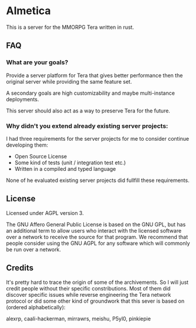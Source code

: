 # Almetica

This is a server for the MMORPG Tera written in rust.

## FAQ

### What are your goals?

Provide a server platform for Tera that gives better performance then the original
server while providing the same feature set.

A secondary goals are high customizability and maybe multi-instance deployments.

This server should also act as a way to preserve Tera for the future.

### Why didn't you extend already existing server projects:

I had three requirements for the server projects for me to consider continue
developing them:

 * Open Source License
 * Some kind of tests (unit / integration test etc.)
 * Written in a compiled and typed language

None of he evaluated existing server projects did fullfill these requirements.

## License

Licensed under AGPL version 3.

The GNU Affero General Public License is based on the GNU GPL, but has an
additional term to allow users who interact with the licensed software over a
network to receive the source for that program. We recommend that people
consider using the GNU AGPL for any software which will commonly be run over a
network.

## Credits

It's pretty hard to trace the origin of some of the archivements. So I will just
credit people without their specific constributions. Most of them did discover
specific issues while reverse engineering the Tera network protocol or did some
other kind of groundwork that this sever is based on (ordered alphabetically):

alexrp, caali-hackerman, mirrawrs, meishu, P5yl0, pinkiepie
